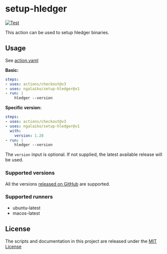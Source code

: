# setup-hledger

[![Test](https://github.com/ngalaiko/setup-hledger/actions/workflows/test.yaml/badge.svg)](https://github.com/ngalaiko/setup-hledger/actions/workflows/test.yaml)

This action can be used to setup hledger binaries.

## Usage

See [action.yaml](action.yaml)

**Basic:**

```yaml
steps:
- uses: actions/checkout@v3
- uses: ngalaiko/setup-hledger@v1
- run: |
    hledger --version
```

**Specific version:**
```yaml
steps:
- uses: actions/checkout@v3
- uses: ngalaiko/setup-hledger@v1
  with:
    version: 1.28
- run: |
    hledger --version
```

The `version` input is optional. If not supplied, the latest available release will be used.

### Supported versions

All the versions [released on GitHub](https://github.com/simonmichael/hledger/releases) are supported.

### Supported runners

* ubuntu-latest
* macos-latest

## License

The scripts and documentation in this project are released under the [MIT License](LICENSE)
